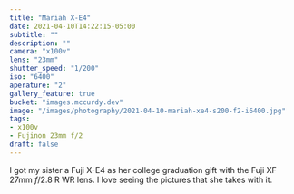 ```yaml
---
title: "Mariah X-E4"
date: 2021-04-10T14:22:15-05:00
subtitle: ""
description: ""
camera: "x100v"
lens: "23mm"
shutter_speed: "1/200"
iso: "6400"
aperature: "2"
gallery_feature: true
bucket: "images.mccurdy.dev"
image: "/images/photography/2021-04-10-mariah-xe4-s200-f2-i6400.jpg"
tags:
- x100v
- Fujinon 23mm f/2
draft: false
---
```


I got my sister a Fuji X-E4 as her college graduation gift with the Fuji XF 27mm
_f_/2.8 R WR lens. I love seeing the pictures that she takes with it.
